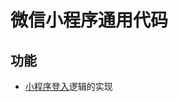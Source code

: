 # 微信小程序通用代码
## 功能
- [小程序登入](https://developers.weixin.qq.com/miniprogram/dev/framework/open-ability/login.html)逻辑的实现




